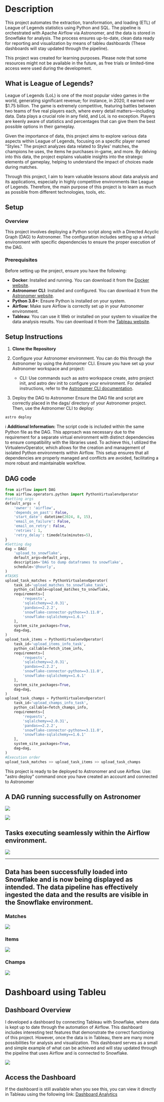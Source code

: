 # Description
This project automates the extraction, transformation, and loading (ETL) of League of Legends statistics using Python and SQL. The pipeline is orchestrated with Apache Airflow via Astronomer, and the data is stored in Snowflake for analysis. The process ensures up-to-date, clean data ready for reporting and visualization by means of tableu dashboards (These dashboards will stay updated through the pipeline).

This project was created for learning purposes. Please note that some resources might not be available in the future, as free trials or limited-time access were used during the development.

## What is League of Legends?

League of Legends (LoL) is one of the most popular video games in the world, generating significant revenue; for instance, in 2020, it earned over $1.75 billion. The game is extremely competitive, featuring battles between two teams of five real players each, where every detail matters—including data. Data plays a crucial role in any field, and LoL is no exception. Players are keenly aware of statistics and percentages that can give them the best possible options in their gameplay.

Given the importance of data, this project aims to explore various data aspects within League of Legends, focusing on a specific player named "Styles." The project analyzes data related to Styles' matches, the champions he uses, the items he purchases in-game, and more. By delving into this data, the project explains valuable insights into the strategic elements of gameplay, helping to understand the impact of choices made during matches.

Through this project, I aim to learn valuable lessons about data analysis and its applications, especially in highly competitive environments like League of Legends. Therefore, the main purpose of this project is to learn as much as possible from different technologies, tools, etc.


## Setup
### **Overview**
This project involves deploying a Python script along with a Directed Acyclic Graph (DAG) to Astronomer. The configuration includes setting up a virtual environment with specific dependencies to ensure the proper execution of the DAG.

### **Prerequisites**
Before setting up the project, ensure you have the following:

- **Docker**: Installed and running. You can download it from the [Docker website](https://www.docker.com/products/docker-desktop).
- **Astronomer CLI**: Installed and configured. You can download it from the [Astronomer website](https://www.astronomer.io/docs/cli).
- **Python 3.8+**: Ensure Python is installed on your system.
- **Airflow**: Make sure Airflow is correctly set up in your Astronomer environment.
- **Tableau**: You can use it Web or installed on your system to visualize the data analysis results. You can download it from the [Tableau website](https://www.tableau.com/).

## Setup Instructions

1. **Clone the Repository**

2. Configure your Astronomer environment. You can do this through the Astronomer by using the Astronomer CLI. Ensure you have set up your Astronomer workspace and project:
    - CLI: Use commands such as astro workspace create, astro project init, and astro dev init to configure your environment. For detailed instructions, refer to the [Astronomer CLI documentation](https://www.astronomer.io/docs/astro/cli/overview).

3. Deploy the DAG to Astronomer
Ensure the DAG file and script are correctly placed in the dags/ directory of your Astronomer project. Then, use the Astronomer CLI to deploy:

```bash
astro deploy
```
   
ℹ️ **Additional Information:** The script code is included within the same Python file as the DAG. This approach was necessary due to the requirement for a separate virtual environment with distinct dependencies to ensure compatibility with the libraries used. To achieve this, I utilized the VirtualenvOperator, which allows for the creation and management of isolated Python environments within Airflow. This setup ensures that all dependencies are properly managed and conflicts are avoided, facilitating a more robust and maintainable workflow.
## DAG code
```python
from airflow import DAG
from airflow.operators.python import PythonVirtualenvOperator
#setting args
default_args = {
    'owner': 'airflow',
    'depends_on_past': False,
    'start_date': datetime(2024, 8, 15),
    'email_on_failure': False,
    'email_on_retry': False,
    'retries': 1,
    'retry_delay': timedelta(minutes=5),
}
#Setting dag
dag = DAG(
    'upload_to_snowflake',
    default_args=default_args,
    description='DAG to dump dataframes to snowflake',
    schedule='@hourly', 
)
#TASKS
upload_task_matches = PythonVirtualenvOperator(
    task_id='upload_matches_to_snowflake_task',
    python_callable=upload_matches_to_snowflake,
    requirements=[
        'requests',
        'sqlalchemy==2.0.31',
        'pandas==2.2.2',
        'snowflake-connector-python==3.11.0',
        'snowflake-sqlalchemy==1.6.1'
    ],
    system_site_packages=True,
    dag=dag,
)
upload_task_items = PythonVirtualenvOperator(
    task_id='upload_items_info_task',
    python_callable=fetch_item_info,
    requirements=[
        'requests',
        'sqlalchemy==2.0.31',
        'pandas==2.2.2',
        'snowflake-connector-python==3.11.0',
        'snowflake-sqlalchemy==1.6.1'
    ],
    system_site_packages=True,
    dag=dag,
)
upload_task_champs = PythonVirtualenvOperator(
    task_id='upload_champs_info_task',
    python_callable=fetch_champs_info,
    requirements=[
        'requests',
        'sqlalchemy==2.0.31',
        'pandas==2.2.2',
        'snowflake-connector-python==3.11.0',
        'snowflake-sqlalchemy==1.6.1'
    ],
    system_site_packages=True,
    dag=dag,
)
#Execution order
upload_task_matches >> upload_task_items >> upload_task_champs
```




This project is ready to be deployed to Astronomer and use Airflow.
Use: "astro deploy" command once you have created an account and connected to Astronomer



## A **DAG** running successfully on Astronomer 
![](images/successful_statistics_astronomer.png)

![](images/dag_working.png)

## Tasks executing seamlessly within the Airflow environment.

![](images/dags_success.png)

---


## Data has been successfully loaded into Snowflake and is now being displayed as intended. The data pipeline has effectively ingested the data and the results are visible in the Snowflake environment.
### Matches
![](images/loaded_data_snowflake_matches.png)
### Items
![](images/loaded_data_snowflake_items.png)
### Champs
![](images/loaded_data_snowflake_champs.png)

# Dashboard using Tableu

## Dashboard Overview
I developed a dashboard by connecting Tableau with Snowflake, where data is kept up to date through the automation of Airflow. This dashboard includes interesting test features that demonstrate the correct functioning of this project. However, once the data is in Tableau, there are many more possibilities for analysis and visualization. This dashboard serves as a small and simple example of what can be achieved and will stay updated through the pipeline that uses Airflow and is connected to Snowflake.

![](images/Dashboard_Tableu_Lol.webp)

## Access the Dashboard

If the dashboard is still available when you see this, you can view it directly in Tableau using the following link: [Dashboard Analytics](https://us-east-1.online.tableau.com/t/stylescuentasb9a46c802a/views/DashBoardLOL/Dashboard1/2113e944-6b6f-4869-831c-ea2506b0c715/96dd4e94-f3b1-4fb3-9b5c-12a8c1dd80ae) 



